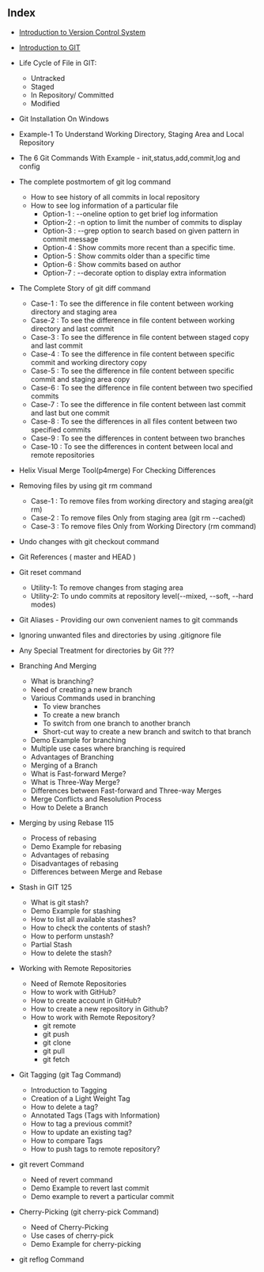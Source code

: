 ## Index

- [Introduction to Version Control System](./vcs/introduction)
- [Introduction to GIT](./git/introduction)

- Life Cycle of File in GIT:
    - Untracked
    - Staged
    - In Repository/ Committed
    - Modified

- Git Installation On Windows

- Example-1 To Understand Working Directory, Staging Area and Local Repository

- The 6 Git Commands With Example - init,status,add,commit,log and config

- The complete postmortem of git log command
    - How to see history of all commits in local repository
    - How to see log information of a particular file
        - Option-1 : --oneline option to get brief log information
        - Option-2 : -n option to limit the number of commits to display
        - Option-3 : --grep option to search based on given pattern in commit message
        - Option-4 : Show commits more recent than a specific time.
        - Option-5 : Show commits older than a specific time
        - Option-6 : Show commits based on author
        - Option-7 : --decorate option to display extra information

- The Complete Story of git diff command
    - Case-1  : To see the difference in file content between working directory and staging area
    - Case-2  : To see the difference in file content between working directory and last commit
    - Case-3  : To see the difference in file content between staged copy and last commit
    - Case-4  : To see the difference in file content between specific commit and working directory copy
    - Case-5  : To see the difference in file content between specific commit and staging area copy
    - Case-6  : To see the difference in file content between two specified commits
    - Case-7  : To see the difference in file content between last commit and last but one commit
    - Case-8  : To see the differences in all files content between two specified commits
    - Case-9  : To see the differences in content between two branches
    - Case-10 : To see the differences in content between local and remote repositories

- Helix Visual Merge Tool(p4merge) For Checking Differences

- Removing files by using git rm command
    - Case-1 : To remove files from working directory and staging area(git rm)
    - Case-2 : To remove files Only from staging area (git rm --cached)
    - Case-3 : To remove files Only from Working Directory (rm command)

- Undo changes with git checkout command

- Git References ( master and HEAD )

- Git reset command
    - Utility-1: To remove changes from staging area
    - Utility-2: To undo commits at repository level(--mixed, --soft, --hard modes)

- Git Aliases - Providing our own convenient names to git commands

- Ignoring unwanted files and directories by using .gitignore file

- Any Special Treatment for directories by Git ???

- Branching And Merging
    - What is branching?
    - Need of creating a new branch
    - Various Commands used in branching
        - To view branches
       - To create a new branch
       - To switch from one branch to another branch
       - Short-cut way to create a new branch and switch to that branch
    - Demo Example for branching
    - Multiple use cases where branching is required
    - Advantages of Branching
    - Merging of a Branch
    - What is Fast-forward Merge?
    - What is Three-Way Merge?
    - Differences between Fast-forward and Three-way Merges
    - Merge Conflicts and Resolution Process
    - How to Delete a Branch

- Merging by using Rebase 115
    - Process of rebasing
    - Demo Example for rebasing
    - Advantages of rebasing
    - Disadvantages of rebasing
    - Differences between Merge and Rebase
- Stash in GIT 125
    - What is git stash?
    - Demo Example for stashing
    - How to list all available stashes?
    - How to check the contents of stash?
    - How to perform unstash?
    - Partial Stash
    - How to delete the stash?

- Working with Remote Repositories
    - Need of Remote Repositories
    - How to work with GitHub?
    - How to create account in GitHub?
    - How to create a new repository in Github?
    - How to work with Remote Repository?
        - git remote
        - git push
        - git clone
        - git pull
        - git fetch

- Git Tagging (git Tag Command)
    - Introduction to Tagging
    - Creation of a Light Weight Tag
    - How to delete a tag?
    - Annotated Tags (Tags with Information)
    - How to tag a previous commit?
    - How to update an existing tag?
    - How to compare Tags
    - How to push tags to remote repository?

- git revert Command
    - Need of revert command
    - Demo Example to revert last commit
    - Demo example to revert a particular commit

- Cherry-Picking (git cherry-pick Command)
    - Need of Cherry-Picking
    - Use cases of cherry-pick
    - Demo Example for cherry-picking

- git reflog Command